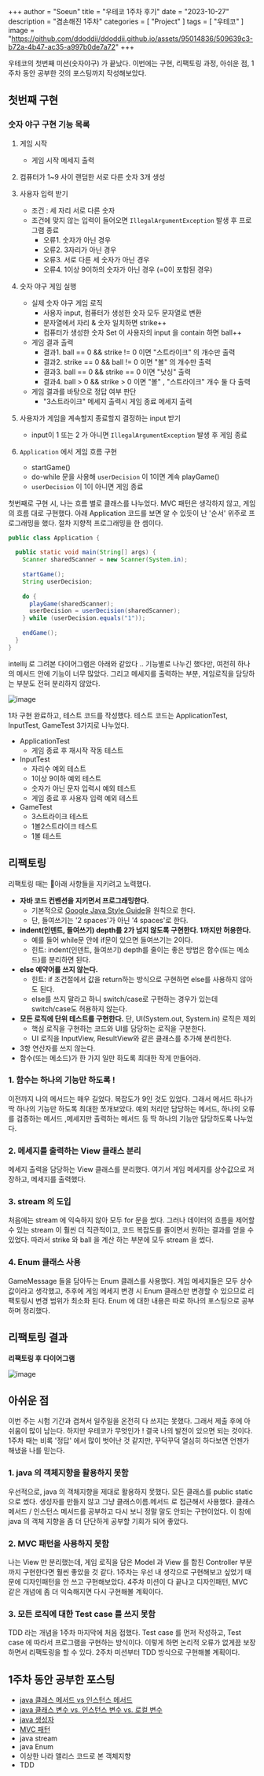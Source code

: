 +++
author = "Soeun"
title = "우테코 1주차 후기"
date = "2023-10-27"
description = "겸손해진 1주차"
categories = [
    "Project"
]
tags = [
    "우테코"
]
image = "https://github.com/ddoddii/ddoddii.github.io/assets/95014836/509639c3-b72a-4b47-ac35-a997b0de7a72"
+++

우테코의 첫번째 미션(숫자야구) 가 끝났다. 이번에는 구현, 리팩토링 과정, 아쉬운 점, 1주차 동안 공부한 것의 포스팅까지 작성해보았다. 
## 첫번째 구현
### 숫자 야구 구현 기능 목록 
  
1. 게임 시작
   - 게임 시작 메세지 출력  
  
2. 컴퓨터가 1~9 사이 랜덤한 서로 다른 숫자 3개 생성
  
3. 사용자 입력 받기
   - 조건 : 세 자리 서로 다른 숫자  
   - 조건에 맞지 않는 입력이 들어오면 `IllegalArgumentException` 발생 후 프로그램 종료  
      - 오류1. 숫자가 아닌 경우  
      - 오류2. 3자리가 아닌 경우  
      - 오류3. 서로 다른 세 숫자가 아닌 경우  
      - 오류4. 1이상 9이하의 숫자가 아닌 경우 (=0이 포함된 경우)  
  
4. 숫자 야구 게임 실행
   - 실제 숫자 야구 게임 로직
      - 사용자 input, 컴퓨터가 생성한 숫자 모두 문자열로 변환  
      - 문자열에서 자리 & 숫자 일치하면 strike++  
      - 컴퓨터가 생성한 숫자 Set 이 사용자의 input 을 contain 하면 ball++  
   - 게임 결과 출력  
      - 결과1. ball == 0 && strike != 0 이면 "스트라이크" 의 개수만 출력  
      - 결과2. strike == 0 && ball != 0 이면 "볼" 의 개수만 출력  
      - 결과3. ball == 0 && strike == 0 이면 "낫싱" 출력  
      - 결과4. ball > 0 && strike > 0 이면 "볼" , "스트라이크" 개수 둘 다 출력  
   - 게임 결과를 바탕으로 정답 여부 판단  
      - "3스트라이크" 메세지 출력시 게임 종료 메세지 출력  
  
5. 사용자가 게임을 계속할지 종료할지 결정하는 input 받기
   - input이 1 또는 2 가 아니면 `IllegalArgumentException` 발생 후 게임 종료  
  
6. `Application` 에서 게임 흐름 구현  
   - startGame()  
   - do-while 문을 사용해 `userDecision` 이 1이면 계속 playGame()  
   - `userDecision` 이 1이 아니면 게임 종료

첫번째로 구현 시, 나는 흐름 별로 클래스를 나누었다. MVC 패턴은 생각하지 않고, 게임의 흐름 대로 구현했다. 아래 Application 코드를 보면 알 수 있듯이 난 '순서' 위주로 프로그래밍을 했다. 절차 지향적 프로그래밍을 한 셈이다. 

```java
public class Application {  
  
  public static void main(String[] args) {  
    Scanner sharedScanner = new Scanner(System.in);  
  
    startGame();  
    String userDecision;  
  
    do {  
      playGame(sharedScanner);  
      userDecision = userDecision(sharedScanner);  
    } while (userDecision.equals("1"));  
  
    endGame();  
  }  
}
```

intellij 로 그려본 다이어그램은 아래와 같았다 .. 기능별로 나누긴 했다만, 여전히 하나의 메서드 안에 기능이 너무 많았다. 그리고 메세지를 출력하는 부분, 게임로직을 담당하는 부분도 전혀 분리하지 않았다. 

![image](https://github.com/ddoddii/ddoddii.github.io/assets/95014836/42de71de-7c36-4c8b-9d53-3d92e6c54052)

1차 구현 완료하고, 테스트 코드를 작성했다. 테스트 코드는 ApplicationTest, InputTest, GameTest 3가지로 나누었다.

- ApplicationTest
	- 게임 종료 후 재시작 작동 테스트
- InputTest
	- 자리수 예외 테스트
	- 1이상 9이하 예외 테스트
	- 숫자가 아닌 문자 입력시 예외 테스트
	- 게임 종료 후 사용자 입력 예외 테스트 
- GameTest
	- 3스트라이크 테스트
	- 1볼2스트라이크 테스트
	- 1볼 테스트

## 리팩토링

리팩토링 때는 아래 사항들을 지키려고 노력했다.

- **자바 코드 컨벤션을 지키면서 프로그래밍한다.**
    - 기본적으로 [Google Java Style Guide](https://google.github.io/styleguide/javaguide.html)을 원칙으로 한다.
    - 단, 들여쓰기는 '2 spaces'가 아닌 '4 spaces'로 한다.
- **indent(인덴트, 들여쓰기) depth를 2가 넘지 않도록 구현한다. 1까지만 허용한다.**
    - 예를 들어 while문 안에 if문이 있으면 들여쓰기는 2이다.
    - 힌트: indent(인덴트, 들여쓰기) depth를 줄이는 좋은 방법은 함수(또는 메소드)를 분리하면 된다.
- **else 예약어를 쓰지 않는다.**
    - 힌트: if 조건절에서 값을 return하는 방식으로 구현하면 else를 사용하지 않아도 된다.
    - else를 쓰지 말라고 하니 switch/case로 구현하는 경우가 있는데 switch/case도 허용하지 않는다.
- **모든 로직에 단위 테스트를 구현한다.** 단, UI(System.out, System.in) 로직은 제외
    - 핵심 로직을 구현하는 코드와 UI를 담당하는 로직을 구분한다.
    - UI 로직을 InputView, ResultView와 같은 클래스를 추가해 분리한다.
- 3항 연산자를 쓰지 않는다.
- 함수(또는 메소드)가 한 가지 일만 하도록 최대한 작게 만들어라.

### 1. 함수는 하나의 기능만 하도록 ! 
이전까지 나의 메서드는 매우 길었다. 복잡도가 9인 것도 있었다. 그래서 메서드 하나가 딱 하나의 기능만 하도록 최대한 쪼개보았다. 예외 처리만 담당하는 메서드, 하나의 오류를 검증하는 메서드 ,메세지만 출력하는 메서드 등 딱 하나의 기능만 담당하도록 나누었다. 

### 2. 메세지를 출력하는 View 클래스 분리
메세지 출력을 담당하는 View 클래스를 분리했다. 여기서 게임 메세지를 상수값으로 저장하고, 메세지를 출력했다. 

### 3. stream 의 도입
처음에는 stream 에 익숙하지 않아 모두 for 문을 썼다. 그러나 데이터의 흐름을 제어할 수 있는 stream 이 훨씬 더 직관적이고, 코드 복잡도를 줄이면서 원하는 결과를 얻을 수 있었다. 따라서 strike 와 ball 을 계산 하는 부분에 모두 stream 을 썼다. 

### 4. Enum 클래스 사용
GameMessage 들을 담아두는 Enum 클래스를 사용했다. 게임 메세지들은 모두 상수값이라고 생각했고, 추후에 게임 메세지 변경 시 Enum 클래스만 변경할 수 있으므로 리팩토링시 변경 범위가 최소화 된다. Enum 에 대한 내용은 따로 하나의 포스팅으로 공부하며 정리했다. 


## 리팩토링 결과

**리팩토링 후 다이어그램**

![image](https://github.com/ddoddii/ddoddii.github.io/assets/95014836/5826baf3-c3f8-47d2-84de-9acced045cae)



## 아쉬운 점

이번 주는 시험 기간과 겹쳐서 일주일을 온전히 다 쓰지는 못했다. 그래서 제출 후에 아쉬움이 많이 남는다. 하지만 우테코가 무엇인가 ! 결국 나의 발전이 있으면 되는 것이다. 1주차 때는 비록 '정답' 에서 많이 벗어난 것 같지만, 꾸덕꾸덕 열심히 하다보면 언젠가 해냈을 나를 믿는다. 
### 1. java 의 객체지향을 활용하지 못함 

 우선적으로, java 의 객체지향을 제대로 활용하지 못했다. 모든 클래스를 public static 으로 썼다. 생성자를 만들지 않고 그냥 클래스이름.메서드 로 접근해서 사용했다. 클래스 메서드 / 인스턴스 메서드를 공부하고 다시 보니 정말 말도 안되는 구현이었다. 이 참에 java 의 객체 지향을 좀 더 단단하게 공부할 기회가 되어 좋았다. 

### 2. MVC 패턴을 사용하지 못함 
나는 View 만 분리했는데, 게임 로직을 담은 Model 과 View 를 합친 Controller 부분까지 구현한다면 훨씬 좋았을 것 같다. 1주차는 우선 내 생각으로 구현해보고 싶었기 때문에 디자인패턴을 안 쓰고 구현해보았다. 4주차 미션이 다 끝나고 디자인패턴, MVC 같은 개념에 좀 더 익숙해지면 다시 구현해볼 계획이다. 

### 3. 모든 로직에 대한 Test case 를 쓰지 못함
TDD 라는 개념을 1주차 마지막에 처음 접했다. Test case 를 먼저 작성하고, Test case 에 따라서 프로그램을 구현하는 방식이다. 이렇게 하면 논리적 오류가 없게끔 보장하면서 리팩토링을 할 수 있다. 2주차 미션부터 TDD 방식으로 구현해볼 계획이다. 


## 1주차 동안 공부한 포스팅

- [java 클래스 메서드 vs 인스턴스 메서드](https://ddoddii.github.io/java-%ED%81%B4%EB%9E%98%EC%8A%A4-%EB%A9%94%EC%84%9C%EB%93%9C-vs.-%EC%9D%B8%EC%8A%A4%ED%84%B4%EC%8A%A4-%EB%A9%94%EC%84%9C%EB%93%9C/)
- [java 클래스 변수 vs. 인스턴스 변수 vs. 로컬 변수](https://ddoddii.github.io/java-%ED%81%B4%EB%9E%98%EC%8A%A4-%EB%B3%80%EC%88%98-vs.-%EC%9D%B8%EC%8A%A4%ED%84%B4%EC%8A%A4-%EB%B3%80%EC%88%98-vs.-%EB%A1%9C%EC%BB%AC-%EB%B3%80%EC%88%98/)
- [java 생성자](https://ddoddii.github.io/java-%EC%83%9D%EC%84%B1%EC%9E%90constructor/)
- [MVC 패턴](https://ddoddii.github.io/mvc-%ED%8C%A8%ED%84%B4%EA%B3%BC-mvc-%ED%8C%A8%ED%84%B4%EC%9D%84-%EC%A7%80%ED%82%A4%EA%B8%B0-%EC%9C%84%ED%95%9C-%EA%B7%9C%EC%B9%99%EB%93%A4/)
- java stream
- java Enum
- 이상한 나라 앨리스 코드로 본 객체지향
- TDD